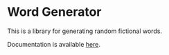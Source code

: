 # Word Generator

This is a library for generating random fictional words.

Documentation is available [here](https://ironarachne.github.io/word-generator).
